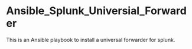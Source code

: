 # Ansible_Splunk_Universial_Forwarder
This is an Ansible playbook to install a universal forwarder for splunk. 
